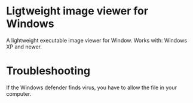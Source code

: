 # Ligtweight image viewer for Windows
A lightweight executable image viewer for Window.
Works with: Windows XP and newer.
# Troubleshooting
If the Windows defender finds virus, you have to allow the file in your computer.
